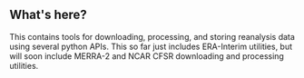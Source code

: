 What's here?
------------

This contains tools for downloading, processing, and storing reanalysis data
using several python APIs. This so far just includes ERA-Interim utilities, but
will soon include MERRA-2 and NCAR CFSR downloading and processing utilities.
